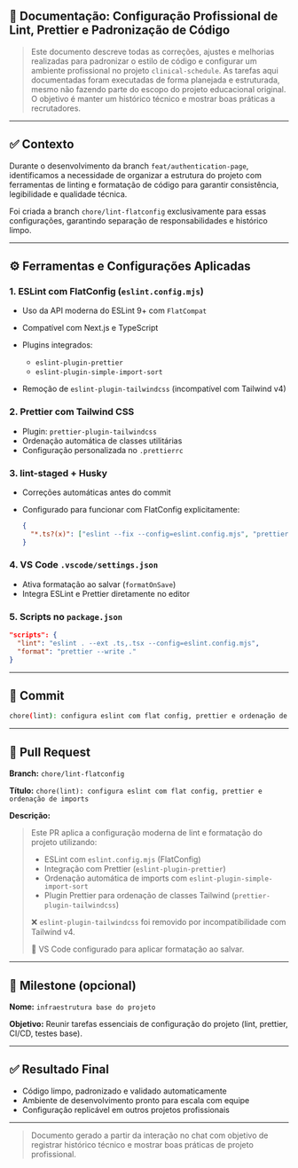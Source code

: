## 📄 Documentação: Configuração Profissional de Lint, Prettier e Padronização de Código

> Este documento descreve todas as correções, ajustes e melhorias realizadas para padronizar o estilo de código e configurar um ambiente profissional no projeto `clinical-schedule`. As tarefas aqui documentadas foram executadas de forma planejada e estruturada, mesmo não fazendo parte do escopo do projeto educacional original. O objetivo é manter um histórico técnico e mostrar boas práticas a recrutadores.

---

## ✅ Contexto

Durante o desenvolvimento da branch `feat/authentication-page`, identificamos a necessidade de organizar a estrutura do projeto com ferramentas de linting e formatação de código para garantir consistência, legibilidade e qualidade técnica.

Foi criada a branch `chore/lint-flatconfig` exclusivamente para essas configurações, garantindo separação de responsabilidades e histórico limpo.

---

## ⚙️ Ferramentas e Configurações Aplicadas

### 1. ESLint com FlatConfig (`eslint.config.mjs`)

- Uso da API moderna do ESLint 9+ com `FlatCompat`
- Compatível com Next.js e TypeScript
- Plugins integrados:

  - `eslint-plugin-prettier`
  - `eslint-plugin-simple-import-sort`

- Remoção de `eslint-plugin-tailwindcss` (incompatível com Tailwind v4)

### 2. Prettier com Tailwind CSS

- Plugin: `prettier-plugin-tailwindcss`
- Ordenação automática de classes utilitárias
- Configuração personalizada no `.prettierrc`

### 3. lint-staged + Husky

- Correções automáticas antes do commit
- Configurado para funcionar com FlatConfig explicitamente:

  ```json
  {
    "*.ts?(x)": ["eslint --fix --config=eslint.config.mjs", "prettier --write"]
  }
  ```

### 4. VS Code `.vscode/settings.json`

- Ativa formatação ao salvar (`formatOnSave`)
- Integra ESLint e Prettier diretamente no editor

### 5. Scripts no `package.json`

```json
"scripts": {
  "lint": "eslint . --ext .ts,.tsx --config=eslint.config.mjs",
  "format": "prettier --write ."
}
```

---

## 🧾 Commit

```bash
chore(lint): configura eslint com flat config, prettier e ordenação de imports
```

---

## 🔀 Pull Request

**Branch:** `chore/lint-flatconfig`

**Título:** `chore(lint): configura eslint com flat config, prettier e ordenação de imports`

**Descrição:**

> Este PR aplica a configuração moderna de lint e formatação do projeto utilizando:
>
> - ESLint com `eslint.config.mjs` (FlatConfig)
> - Integração com Prettier (`eslint-plugin-prettier`)
> - Ordenação automática de imports com `eslint-plugin-simple-import-sort`
> - Plugin Prettier para ordenação de classes Tailwind (`prettier-plugin-tailwindcss`)
>
> ❌ `eslint-plugin-tailwindcss` foi removido por incompatibilidade com Tailwind v4.
>
> 🔧 VS Code configurado para aplicar formatação ao salvar.

---

## 🏁 Milestone (opcional)

**Nome:** `infraestrutura base do projeto`

**Objetivo:** Reunir tarefas essenciais de configuração do projeto (lint, prettier, CI/CD, testes base).

---

## ✅ Resultado Final

- Código limpo, padronizado e validado automaticamente
- Ambiente de desenvolvimento pronto para escala com equipe
- Configuração replicável em outros projetos profissionais

---

> Documento gerado a partir da interação no chat com objetivo de registrar histórico técnico e mostrar boas práticas de projeto profissional.
